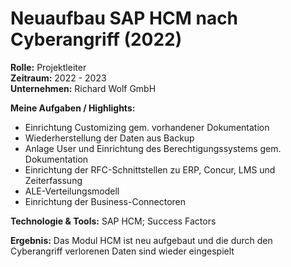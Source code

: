 # Neuaufbau SAP HCM nach Cyberangriff (2022)

**Rolle:** Projektleiter  
**Zeitraum:** 2022 - 2023  
**Unternehmen:** Richard Wolf GmbH  

**Meine Aufgaben / Highlights:**
-	Einrichtung Customizing gem. vorhandener Dokumentation
-	Wiederherstellung der Daten aus Backup
-	Anlage User und Einrichtung des Berechtigungssystems gem. Dokumentation
-	Einrichtung der RFC-Schnittstellen zu ERP, Concur, LMS und Zeiterfassung
-	ALE-Verteilungsmodell
-	Einrichtung der Business-Connectoren

**Technologie & Tools:** SAP HCM; Success Factors

**Ergebnis:** Das Modul HCM ist neu aufgebaut und die durch den Cyberangriff verlorenen Daten sind wieder eingespielt
